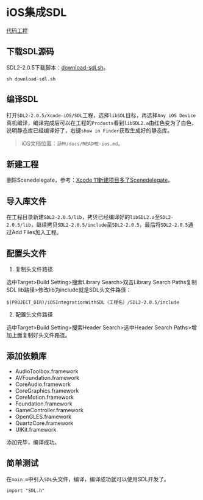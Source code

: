 # iOS集成SDL

[代码工程](https://gitee.com/learnany/ffmpeg/tree/master/08_ffmpeg_sdl/iOSIntegrationWithSDL)

## 下载SDL源码

SDL2-2.0.5下载脚本：[download-sdl.sh](https://gitee.com/learnany/ffmpeg/blob/master/08_ffmpeg_sdl/download-sdl.sh)。

```
sh download-sdl.sh
```

## 编译SDL

打开`SDL2-2.0.5/Xcode-iOS/SDL`工程，选择`libSDL`目标，再选择`Any iOS Device`真机编译，编译完成后可以在工程的`Products`看到`libSDL2.a`由红色变为了白色，说明静态库已经编译好了，右键`show in Finder`获取生成好的静态库。

> iOS文档位置：`源码/docs/README-ios.md`。

## 新建工程

删除Scenedelegate，参考：[Xcode 11新建项目多了Scenedelegate](https://www.jianshu.com/p/25b37bd40cd7)。

## 导入库文件

在工程目录新建`SDL2-2.0.5/lib`，拷贝已经编译好的`libSDL2.a`至`SDL2-2.0.5/lib`，继续拷贝`SDL2-2.0.5/include`至`SDL2-2.0.5`，最后将`SDL2-2.0.5`通过Add Files加入工程。

## 配置头文件

1) 复制头文件路径

选中Target>Build Setting>搜索Library Search>双击Library Search Paths复制SDL lib路径>修改lib为include就是SDL头文件路径：
```
$(PROJECT_DIR)/iOSIntegrationWithSDL（工程名）/SDL2-2.0.5/include
```

2) 配置头文件路径

选中Target>Build Setting>搜索Header Search>选中Header Search Paths>增加上面复制好头文件路径。

## 添加依赖库

- AudioToolbox.framework
- AVFoundation.framework
- CoreAudio.framework
- CoreGraphics.framework
- CoreMotion.framework
- Foundation.framework
- GameController.framework
- OpenGLES.framework
- QuartzCore.framework
- UIKit.framework

添加完毕，编译成功。

## 简单测试

在`main.m`中引入`SDL`头文件，编译，编译成功就可以使用SDL开发了。
```
import "SDL.h"
```